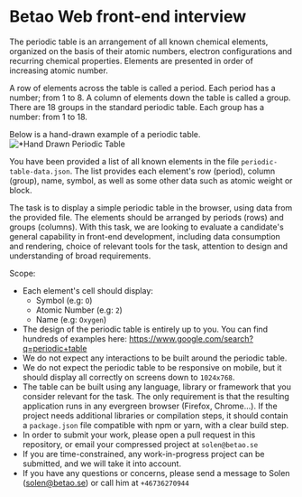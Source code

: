 # Betao Web front-end interview

The periodic table is an arrangement of all known chemical elements, organized on the basis of their atomic numbers, electron configurations and recurring chemical properties. Elements are presented in order of increasing atomic number.

A row of elements across the table is called a period. Each period has a number; from 1 to 8.
A column of elements down the table is called a group. There are 18 groups in the standard periodic table. Each group has a number: from 1 to 18.

Below is a hand-drawn example of a periodic table.
![*Hand Drawn Periodic Table](https://i.imgur.com/KKv5ECk.png)

You have been provided a list of all known elements in the file `periodic-table-data.json`. The list provides each element's row (period), column (group), name, symbol, as well as some other data such as atomic weight or block.

The task is to display a simple periodic table in the browser, using data from the provided file. The elements should be arranged by periods (rows) and groups (columns). 
With this task, we are looking to evaluate a candidate's general capability in front-end development, including data consumption and rendering, choice of relevant tools for the task, attention to design and understanding of broad requirements.

Scope:
* Each element's cell should display:
    - Symbol (e.g: `O`)
    - Atomic Number (e.g: `2`)
    - Name (e.g: `Oxygen`)
* The design of the periodic table is entirely up to you. You can find hundreds of examples here: https://www.google.com/search?q=periodic+table
* We do not expect any interactions to be built around the periodic table.
* We do not expect the periodic table to be responsive on mobile, but it should display all correctly on screens down to `1024x768`.
* The table can be built using any language, library or framework that you consider relevant for the task. The only requirement is that the resulting application runs in any evergreen browser (Firefox, Chrome...). If the project needs additional libraries or compilation steps, it should contain a `package.json` file compatible with npm or yarn, with a clear build step.
* In order to submit your work, please open a pull request in this repository, or email your compressed project at `solen@betao.se`
* If you are time-constrained, any work-in-progress project can be submitted, and we will take it into account.
* If you have any questions or concerns, please send a message to Solen (solen@betao.se) or call him at `+46736270944`
